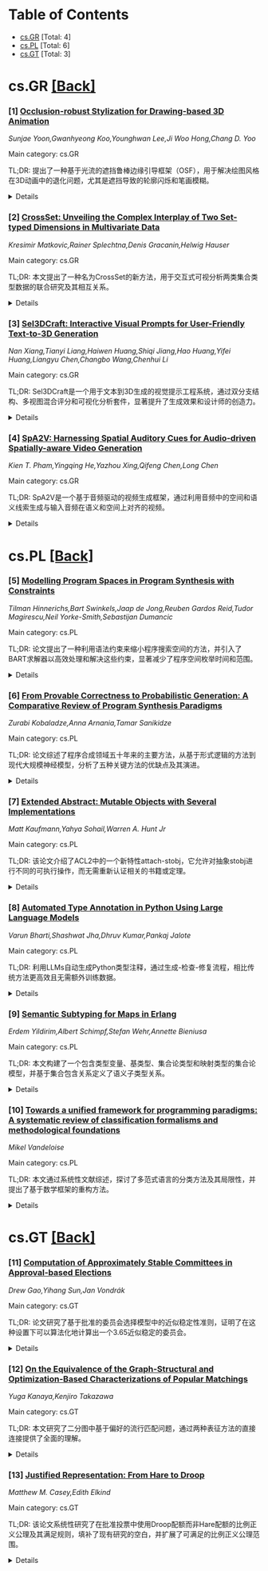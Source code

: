 <div id=toc></div>

# Table of Contents

- [cs.GR](#cs.GR) [Total: 4]
- [cs.PL](#cs.PL) [Total: 6]
- [cs.GT](#cs.GT) [Total: 3]


<div id='cs.GR'></div>

# cs.GR [[Back]](#toc)

### [1] [Occlusion-robust Stylization for Drawing-based 3D Animation](https://arxiv.org/abs/2508.00398)
*Sunjae Yoon,Gwanhyeong Koo,Younghwan Lee,Ji Woo Hong,Chang D. Yoo*

Main category: cs.GR

TL;DR: 提出了一种基于光流的遮挡鲁棒边缘引导框架（OSF），用于解决绘图风格在3D动画中的退化问题，尤其是遮挡导致的轮廓闪烁和笔画模糊。


<details>
  <summary>Details</summary>
Motivation: 传统3D动画方法在保留艺术家独特绘图风格（如粗糙轮廓和笔画）时，由于遮挡导致的训练与推理姿势差异（“风格化姿势差距”），会出现质量退化问题。

Method: 提出了遮挡鲁棒风格化框架（OSF），利用光流提供遮挡鲁棒的边缘引导，避免边缘信息在遮挡情况下的不准确性，并实现了单次运行，提高了效率。

Result: OSF在遮挡情况下保持一致的风格化效果，相比两阶段方法实现了2.4倍的推理速度提升和2.1倍的内存减少。

Conclusion: OSF有效地解决了绘图风格在动态运动和遮挡下的退化问题，同时显著提升了计算效率和内存使用。

Abstract: 3D animation aims to generate a 3D animated video from an input image and a
target 3D motion sequence. Recent advances in image-to-3D models enable the
creation of animations directly from user-hand drawings. Distinguished from
conventional 3D animation, drawing-based 3D animation is crucial to preserve
artist's unique style properties, such as rough contours and distinct stroke
patterns. However, recent methods still exhibit quality deterioration in style
properties, especially under occlusions caused by overlapping body parts,
leading to contour flickering and stroke blurring. This occurs due to a
`stylization pose gap' between training and inference in stylization networks
designed to preserve drawing styles in drawing-based 3D animation systems. The
stylization pose gap denotes that input target poses used to train the
stylization network are always in occlusion-free poses, while target poses
encountered in an inference include diverse occlusions under dynamic motions.
To this end, we propose Occlusion-robust Stylization Framework (OSF) for
drawing-based 3D animation. We found that while employing object's edge can be
effective input prior for guiding stylization, it becomes notably inaccurate
when occlusions occur at inference. Thus, our proposed OSF provides
occlusion-robust edge guidance for stylization network using optical flow,
ensuring a consistent stylization even under occlusions. Furthermore, OSF
operates in a single run instead of the previous two-stage method, achieving
2.4x faster inference and 2.1x less memory.

</details>


### [2] [CrossSet: Unveiling the Complex Interplay of Two Set-typed Dimensions in Multivariate Data](https://arxiv.org/abs/2508.00424)
*Kresimir Matkovic,Rainer Splechtna,Denis Gracanin,Helwig Hauser*

Main category: cs.GR

TL;DR: 本文提出了一种名为CrossSet的新方法，用于交互式可视分析两类集合类型数据的联合研究及其相互关系。


<details>
  <summary>Details</summary>
Motivation: 现有的方法主要针对单个集合类型数据的分析，缺乏对两类集合类型数据及其相互作用的联合研究需求的支持。

Method: 通过任务分析，提出了一个多尺度的交互式可视化方法，使用分层矩阵布局联合可视化两类集合类型数据。

Result: CrossSet通过紧凑的大规模概览和详细钻取功能，支持多尺度交互式分析，并在多个应用场景中验证了其有效性和高效性。

Conclusion: CrossSet为集合类型数据的联合分析和交互提供了新的可视化方法，有效扩展了现有研究的能力。

Abstract: The interactive visual analysis of set-typed data, i.e., data with attributes
that are of type set, is a rewarding area of research and applications.
Valuable prior work has contributed solutions that enable the study of such
data with individual set-typed dimensions. In this paper, we present CrossSet,
a novel method for the joint study of two set-typed dimensions and their
interplay. Based on a task analysis, we describe a new, multi-scale approach to
the interactive visual exploration and analysis of such data. Two set-typed
data dimensions are jointly visualized using a hierarchical matrix layout,
enabling the analysis of the interactions between two set-typed attributes at
several levels, in addition to the analysis of individual such dimensions.
CrossSet is anchored at a compact, large-scale overview that is complemented by
drill-down opportunities to study the relations between and within the
set-typed dimensions, enabling an interactive visual multi-scale exploration
and analysis of bivariate set-typed data. Such an interactive approach makes it
possible to study single set-typed dimensions in detail, to gain an overview of
the interaction and association between two such dimensions, to refine one of
the dimensions to gain additional details at several levels, and to drill down
to the specific interactions of individual set-elements from the set-typed
dimensions. To demonstrate the effectiveness and efficiency of CrossSet, we
have evaluated the new method in the context of several application scenarios.

</details>


### [3] [Sel3DCraft: Interactive Visual Prompts for User-Friendly Text-to-3D Generation](https://arxiv.org/abs/2508.00428)
*Nan Xiang,Tianyi Liang,Haiwen Huang,Shiqi Jiang,Hao Huang,Yifei Huang,Liangyu Chen,Changbo Wang,Chenhui Li*

Main category: cs.GR

TL;DR: Sel3DCraft是一个用于文本到3D生成的视觉提示工程系统，通过双分支结构、多视图混合评分和可视化分析套件，显著提升了生成效果和设计师的创造力。


<details>
  <summary>Details</summary>
Motivation: 当前的文本到3D生成技术受限于盲目的试错提示过程，导致结果不可预测。视觉提示工程在文本到图像领域已有进展，但在3D生成中面临多视图一致性和空间理解等独特挑战。

Method: Sel3DCraft引入了双分支结构（检索与生成结合）、多视图混合评分方法（利用MLLM和高层次指标评估3D模型的一致性）以及可视化分析套件（实现直观的缺陷识别与改进）。

Result: 经过广泛测试和用户研究，Sel3DCraft在支持设计师创造力方面超越了其他文本到3D生成系统。

Conclusion: Sel3DCraft成功将无结构的探索转化为引导式的视觉过程，显著提升了3D生成的效果和用户满意度。

Abstract: Text-to-3D (T23D) generation has transformed digital content creation, yet
remains bottlenecked by blind trial-and-error prompting processes that yield
unpredictable results. While visual prompt engineering has advanced in
text-to-image domains, its application to 3D generation presents unique
challenges requiring multi-view consistency evaluation and spatial
understanding. We present Sel3DCraft, a visual prompt engineering system for
T23D that transforms unstructured exploration into a guided visual process. Our
approach introduces three key innovations: a dual-branch structure combining
retrieval and generation for diverse candidate exploration; a multi-view hybrid
scoring approach that leverages MLLMs with innovative high-level metrics to
assess 3D models with human-expert consistency; and a prompt-driven visual
analytics suite that enables intuitive defect identification and refinement.
Extensive testing and user studies demonstrate that Sel3DCraft surpasses other
T23D systems in supporting creativity for designers.

</details>


### [4] [SpA2V: Harnessing Spatial Auditory Cues for Audio-driven Spatially-aware Video Generation](https://arxiv.org/abs/2508.00782)
*Kien T. Pham,Yingqing He,Yazhou Xing,Qifeng Chen,Long Chen*

Main category: cs.GR

TL;DR: SpA2V是一个基于音频驱动的视频生成框架，通过利用音频中的空间和语义线索生成与输入音频在语义和空间上对齐的视频。


<details>
  <summary>Details</summary>
Motivation: 现有方法主要关注音频的语义信息，而忽略了空间属性（如位置和运动方向），这限制了生成视频的内容和空间准确性。SpA2V通过利用空间听觉线索解决了这一问题。

Method: SpA2V分两阶段生成视频：1) 音频引导的视频规划，利用MLLM从音频中提取空间和语义线索构建视频场景布局（VSL）；2) 布局引导的视频生成，将VSL作为条件输入预训练的扩散模型，无需额外训练即可生成视频。

Result: 实验表明，SpA2V能生成与输入音频在语义和空间上高度对齐的现实视频。

Conclusion: SpA2V通过显式利用空间听觉线索，显著提升了音频驱动视频生成的语义和空间准确性。

Abstract: Audio-driven video generation aims to synthesize realistic videos that align
with input audio recordings, akin to the human ability to visualize scenes from
auditory input. However, existing approaches predominantly focus on exploring
semantic information, such as the classes of sounding sources present in the
audio, limiting their ability to generate videos with accurate content and
spatial composition. In contrast, we humans can not only naturally identify the
semantic categories of sounding sources but also determine their deeply encoded
spatial attributes, including locations and movement directions. This useful
information can be elucidated by considering specific spatial indicators
derived from the inherent physical properties of sound, such as loudness or
frequency. As prior methods largely ignore this factor, we present SpA2V, the
first framework explicitly exploits these spatial auditory cues from audios to
generate videos with high semantic and spatial correspondence. SpA2V decomposes
the generation process into two stages: 1) Audio-guided Video Planning: We
meticulously adapt a state-of-the-art MLLM for a novel task of harnessing
spatial and semantic cues from input audio to construct Video Scene Layouts
(VSLs). This serves as an intermediate representation to bridge the gap between
the audio and video modalities. 2) Layout-grounded Video Generation: We develop
an efficient and effective approach to seamlessly integrate VSLs as conditional
guidance into pre-trained diffusion models, enabling VSL-grounded video
generation in a training-free manner. Extensive experiments demonstrate that
SpA2V excels in generating realistic videos with semantic and spatial alignment
to the input audios.

</details>


<div id='cs.PL'></div>

# cs.PL [[Back]](#toc)

### [5] [Modelling Program Spaces in Program Synthesis with Constraints](https://arxiv.org/abs/2508.00005)
*Tilman Hinnerichs,Bart Swinkels,Jaap de Jong,Reuben Gardos Reid,Tudor Magirescu,Neil Yorke-Smith,Sebastijan Dumancic*

Main category: cs.PL

TL;DR: 论文提出了一种利用语法约束来缩小程序搜索空间的方法，并引入了BART求解器以高效处理和解决这些约束，显著减少了程序空间枚举时间和范围。


<details>
  <summary>Details</summary>
Motivation: 程序合成的核心挑战在于处理庞大的程序空间。尽管现有的方法利用了组合约束求解器来表达程序语义，但未能有效移除不想要的程序。因此，作者希望通过引入语法约束来进一步优化程序空间。

Method: 作者提出了BART求解器，利用语法约束来建模程序空间，不仅能表达可行的解决方案，还能识别可能有用的程序。这些约束无需执行程序即可检查和传播，适用于任意操作符。

Result: 在程序空间枚举任务中，BART通过语法约束消除了高达99%的程序空间，并显著减少了枚举时间。

Conclusion: 通过语法约束建模程序空间是一种有效的方法，能够显著提升程序合成的效率，BART求解器在这一任务中表现出色。

Abstract: A core challenge in program synthesis is taming the large space of possible
programs. Since program synthesis is essentially a combinatorial search, the
community has sought to leverage powerful combinatorial constraint solvers.
Here, constraints are used to express the program semantics, but not as a
potentially potent tool to remove unwanted programs. Recent inductive logic
programming approaches introduce constraints on the program's syntax to be
synthesized. These syntactic constraints allow for checking and propagating a
constraint without executing the program, and thus for arbitrary operators. In
this work, we leverage syntactic constraints to model program spaces, defining
not just solutions that are feasible, but also ones that are likely useful. To
demonstrate this idea, we introduce BART, a solver that efficiently propagates
and solves these constraints. We evaluate BART on program space enumeration
tasks, finding that the constraints eliminate up to 99 percent of the program
space, and that modeling program spaces significantly reduces enumeration time.

</details>


### [6] [From Provable Correctness to Probabilistic Generation: A Comparative Review of Program Synthesis Paradigms](https://arxiv.org/abs/2508.00013)
*Zurabi Kobaladze,Anna Arnania,Tamar Sanikidze*

Main category: cs.PL

TL;DR: 论文综述了程序合成领域五十年来的主要方法，从基于形式逻辑的方法到现代大规模神经模型，分析了五种关键方法的优缺点及其演进。


<details>
  <summary>Details</summary>
Motivation: 程序合成是计算机科学的核心目标之一，本文旨在通过比较文献回顾，探讨该领域的演进及其主要方法的优缺点，推动可靠且可扩展的程序合成方法的发展。

Method: 通过比较五种关键方法：基于逻辑的演绎合成、基于示例的归纳合成、基于草图/模式的合成、基于大规模语言模型的合成以及神经符号混合方法，分析各自的原理、系统和应用。

Result: 研究总结了程序合成从形式化验证工具（如KIDS和Coq）到数据驱动模型（如Codex）的演进，强调了从符号方法到神经符号混合方法的转变及其挑战。

Conclusion: 论文提出了程序合成的未来研究方向，强调了可靠性和可扩展性的重要性，并指出神经符号混合方法是未来发展的关键方向。

Abstract: Program synthesis--the automated generation of executable code from
high-level specifications--has been a central goal of computer science for over
fifty years. This thesis provides a comparative literature review of the main
paradigms that have shaped the field, tracing its evolution from formal logic
based methods to recent advances using large scale neural models. We examine
five key approaches: logic based (deductive) synthesis, inductive (example
based) synthesis, sketch/schema based synthesis, large language model based
synthesis, and neuro-symbolic hybrids. For each, we analyze foundational
principles, notable systems, and practical applications, highlighting trade
offs between correctness guarantees, specification requirements, search
complexity, and expressive power. By reviewing developments from formally
verified synthesis tools such as KIDS and Coq to data driven models generating
probabilistic code from natural language like Codex, we present a comprehensive
narrative of progress and ongoing challenges. This work emphasizes the
transition from symbolic to hybrid neuro-symbolic methods and outlines future
directions for reliable and scalable program synthesis.

</details>


### [7] [Extended Abstract: Mutable Objects with Several Implementations](https://arxiv.org/abs/2508.00016)
*Matt Kaufmann,Yahya Sohail,Warren A. Hunt Jr*

Main category: cs.PL

TL;DR: 该论文介绍了ACL2中的一个新特性attach-stobj，它允许对抽象stobj进行不同的可执行操作，而无需重新认证相关的书籍或定理。


<details>
  <summary>Details</summary>
Motivation: 为了解决在ACL2中对抽象stobj进行操作时需要进行繁琐的重新认证的问题，论文提出了attach-stobj这一新特性。

Method: 论文通过提供背景信息、用户层面的概述以及一些实现说明，详细介绍了attach-stobj特性。

Result: 论文展示了attach-stobj如何在不需重新认证的情况下支持对抽象stobj的不同操作。

Conclusion: 论文总结认为attach-stobj是一个有效的解决方案，能够提高ACL2中操作的灵活性和效率。

Abstract: This extended abstract outlines an ACL2 feature, attach-stobj, that first
appeared in ACL2 Version 8.6 (October, 2024). This feature supports different
executable operations for a given abstract stobj, without requiring
recertification of the book that introduces that stobj or theorems about it.
The paper provides background as well as a user-level overview and some
implementation notes.

</details>


### [8] [Automated Type Annotation in Python Using Large Language Models](https://arxiv.org/abs/2508.00422)
*Varun Bharti,Shashwat Jha,Dhruv Kumar,Pankaj Jalote*

Main category: cs.PL

TL;DR: 利用LLMs自动生成Python类型注释，通过生成-检查-修复流程，相比传统方法更高效且无需额外训练数据。


<details>
  <summary>Details</summary>
Motivation: 手动生成Python类型注释耗时且易错，传统自动化方法因词汇限制、行为过度近似和依赖大量标注数据而受限。

Method: 开发了一种生成-检查-修复流程：LLMs基于语法树生成注释，Mypy验证，错误则反馈以迭代完善。评估了四种LLM变体。

Result: GPT 4.1mini和O3Mini表现最佳，一致性和准确性最高，分别达到88.6%一致性和70.5%精确匹配，平均修复次数少于一次。

Conclusion: 通用和推理优化的LLMs在无需任务特定微调或额外训练的情况下，能有效生成一致的类型注释，性能与传统深度学习方法竞争。

Abstract: Type annotations in Python enhance maintainability and error detection.
However, generating these annotations manually is error prone and requires
extra effort. Traditional automation approaches like static analysis, machine
learning, and deep learning struggle with limited type vocabularies, behavioral
over approximation, and reliance on large labeled datasets. In this work, we
explore the use of LLMs for generating type annotations in Python. We develop a
generate check repair pipeline: the LLM proposes annotations guided by a
Concrete Syntax Tree representation, a static type checker (Mypy) verifies
them, and any errors are fed back for iterative refinement. We evaluate four
LLM variants: GPT 4oMini, GPT 4.1mini (general-purpose), and O3Mini, O4Mini
(reasoning optimized), on 6000 code snippets from the ManyTypes4Py benchmark.
We first measure the proportion of code snippets annotated by LLMs for which
MyPy reported no errors (i.e., consistent results): GPT 4oMini achieved
consistency on 65.9% of cases (34.1% inconsistent), while GPT 4.1mini, O3Mini,
and O4Mini each reached approximately 88.6% consistency (around 11.4%
failures). To measure annotation quality, we then compute exact-match and
base-type match accuracies over all 6000 snippets: GPT 4.1mini and O3Mini
perform the best, achieving up to 70.5% exact match and 79.1% base type
accuracy, requiring under one repair iteration on average. Our results
demonstrate that general-purpose and reasoning optimized LLMs, without any task
specific fine tuning or additional training can be effective in generating
consistent type annotations.They perform competitively with traditional deep
learning techniques which require large labeled dataset for training. While our
work focuses on Python, the pipeline can be extended to other optionally typed
imperative languages like Ruby

</details>


### [9] [Semantic Subtyping for Maps in Erlang](https://arxiv.org/abs/2508.00482)
*Erdem Yildirim,Albert Schimpf,Stefan Wehr,Annette Bieniusa*

Main category: cs.PL

TL;DR: 本文构建了一个包含类型变量、基类型、集合论类型和映射类型的集合论模型，并基于集合包含关系定义了语义子类型关系。


<details>
  <summary>Details</summary>
Motivation: 研究目的是为了在Erlang语言中定义映射类型的语义子类型关系，特别是针对参数化映射类型的新颖子类型定义。

Method: 通过构造一个包含多种类型的集合论模型，并利用集合包含关系来定义语义子类型关系。

Result: 成功定义了一个适用于Erlang映射类型的语义子类型关系，特别是针对参数化映射类型的子类型关系。

Conclusion: 本文提出的集合论模型和子类型定义方法为Erlang语言的类型系统提供了新的理论基础，尤其是在处理参数化映射类型时表现出创新性。

Abstract: In this paper we will construct a set-theoretic model of types featuring type
variables, base types, set-theoretic types and map types. Syntax of map types
spans all the map types available in Erlang. The model of types is used to
define a semantic subtyping relation based on set containment. The novelty of
this work is the definition of subtyping over parameteric map types.

</details>


### [10] [Towards a unified framework for programming paradigms: A systematic review of classification formalisms and methodological foundations](https://arxiv.org/abs/2508.00534)
*Mikel Vandeloise*

Main category: cs.PL

TL;DR: 本文通过系统性文献综述，探讨了多范式语言的分类方法及其局限性，并提出了基于数学框架的重构方法。


<details>
  <summary>Details</summary>
Motivation: 多范式语言的兴起对传统分类方法提出了挑战，导致如互操作性缺陷等实际软件工程问题。

Method: 基于74项主要研究的综述，分析了现有分类法的不足，并提出了基于类型理论、范畴理论和统一编程理论（UTP）的原子原语重构方法。

Result: 研究发现现有分类法缺乏概念粒度与统一的形式基础，而重构方法则展示了更强的组合性保证。

Conclusion: 文献反映出从分类转向形式化重构框架的显著趋势，本文为此提出了研究议程。

Abstract: The rise of multi-paradigm languages challenges traditional classification
methods, leading to practical software engineering issues like interoperability
defects. This systematic literature review (SLR) maps the formal foundations of
programming paradigms. Our objective is twofold: (1) to assess the state of the
art of classification formalisms and their limitations, and (2) to identify the
conceptual primitives and mathematical frameworks for a more powerful,
reconstructive approach.
  Based on a synthesis of 74 primary studies, we find that existing taxonomies
lack conceptual granularity, a unified formal basis, and struggle with hybrid
languages. In response, our analysis reveals a strong convergence toward a
compositional reconstruction of paradigms. This approach identifies a minimal
set of orthogonal, atomic primitives and leverages mathematical frameworks,
predominantly Type theory, Category theory and Unifying Theories of Programming
(UTP), to formally guarantee their compositional properties.
  We conclude that the literature reflects a significant intellectual shift
away from classification towards these promising formal, reconstructive
frameworks. This review provides a map of this evolution and proposes a
research agenda for their unification.

</details>


<div id='cs.GT'></div>

# cs.GT [[Back]](#toc)

### [11] [Computation of Approximately Stable Committees in Approval-based Elections](https://arxiv.org/abs/2508.00130)
*Drew Gao,Yihang Sun,Jan Vondrák*

Main category: cs.GT

TL;DR: 论文研究了基于批准的委员会选择模型中的近似稳定性准则，证明了在这种设置下可以算法化地计算出一个3.65近似稳定的委员会。


<details>
  <summary>Details</summary>
Motivation: 基于批准的委员会选择模型在社会选择理论中具有重要意义。研究旨在找到一个能够代表选民偏好的委员会，满足近似稳定性条件，以提高选择的公平性和合理性。

Method: 通过寻找Lindahl均衡并从与之相关的强Rayleigh分布中采样，实现了近似稳定性委员会的算法化计算。

Result: 证明了在这种设置下，一个3.65近似稳定的委员会总是存在，并且可以通过算法计算出来。

Conclusion: 该研究为基于批准的委员会选择提供了一种有效的近似稳定性解决方案，并通过算法实现了实际应用。

Abstract: Approval-based committee selection is a model of significant interest in
social choice theory. In this model, we have a set of voters $\mathcal{V}$, a
set of candidates $\mathcal{C}$, and each voter has a set $A_v \subset
\mathcal{C}$ of approved candidates. For any committee size $K$, the goal is to
choose $K$ candidates to represent the voters' preferences. We study a
criterion known as \emph{approximate stability}, where a committee is
$\lambda$-approximately-stable if there is no other committee $T$ preferred by
at least $\frac{\lambda|T|}{k} |\mathcal{V}| $ voters. We prove that a
$3.65$-approximately stable committee always exists and can be computed
algorithmically in this setting. Our approach is based on finding a Lindahl
equilibrium and sampling from a strongly Rayleigh distribution associated with
it.

</details>


### [12] [On the Equivalence of the Graph-Structural and Optimization-Based Characterizations of Popular Matchings](https://arxiv.org/abs/2508.00349)
*Yuga Kanaya,Kenjiro Takazawa*

Main category: cs.GT

TL;DR: 本文研究了二分图中基于偏好的流行匹配问题，通过两种表征方法的直接连接提供了全面的理解。


<details>
  <summary>Details</summary>
Motivation: 流行匹配在投票系统中类似于孔多塞胜者，但其算法问题是确定匹配的流行性需要指数时间，因此需要更高效的表征方法。

Method: 研究了三类问题：单边偏好、允许偏好中的平局和双边偏好，并通过图结构表征和优化表征的直接连接来分析问题。

Result: 证明了两种表征方法可以相互推导，且不依赖于它们对流行匹配的表征性质，揭示了对偶最优解的新解释。

Conclusion: 研究为流行匹配的表征提供了统一的视角，强化了对图结构表征与优化表征之间关系的理解。

Abstract: Popular matchings provide a model of matching under preferences in which a
solution corresponds to a Condorcet winner in voting systems. In a bipartite
graph in which the vertices have preferences over their neighbours, a matching
is defined to be popular if it does not lose in a majority vote against any
matching. In this paper, we study the following three primary problems: only
the vertices on one side have preferences; a generalization of this problem
allowing ties in the preferences; and the vertices on both sides have
preferences. A principal issue in the algorithmic aspects of popular matchings
is how to determine the popularity of a matching, because it requires
exponential time if the definition is simply applied. In the literature, we
have the following two types of characterizations: a graph-structural
characterization; and an optimization-based characterization described by
maximum-weight matchings. The graph-structural characterizations are
specifically designed for each problem and provide a combinatorial structure of
the popular matchings. The optimization-based characterizations work in the
same manner for all problems, while they do not reveal the structure of the
popular matchings. A main contribution of this paper is to provide a direct
connection of the above two types of characterizations for all of the three
problems. Specifically, we prove that each characterization can be derived from
the other, without relying on the fact that they characterize popular
matchings. Our proofs offer a comprehensive understanding of the equivalence of
the two types of characterizations, and suggest a new interpretation of the
graph-structural characterization in terms of the dual optimal solution for the
maximum-weight matching problem.

</details>


### [13] [Justified Representation: From Hare to Droop](https://arxiv.org/abs/2508.00811)
*Matthew M. Casey,Edith Elkind*

Main category: cs.GT

TL;DR: 该论文系统性研究了在批准投票中使用Droop配额而非Hare配额的比例正义公理及其满足规则，填补了现有研究的空白，并扩展了可满足的比例正义公理范围。


<details>
  <summary>Details</summary>
Motivation: 目前，比例正义公理在批准投票中的研究主要基于Hare配额，而对更严格的Droop配额的研究较少且不全面。论文旨在填补这一空白，并探索Droop配额下的比例正义公理及其规则。

Method: 论文对每个标准JR公理（如JR、PJR、EJR等）提出了Droop配额版本，并找到或修改了相应的投票规则以满足这些公理。部分情况下修改现有规则，部分情况下需要全新设计。

Result: 研究结果显示，Droop配额下的公理更难满足，但成功找到或设计了满足每个公理的投票规则，并进行了实验验证。实验表明，Droop配额下的比例正义公理比Hare配额更为严格。

Conclusion: 论文通过系统性研究Droop配额下的比例正义公理及其规则，扩展了可满足的公理范围，为多赢家投票中的比例正义研究提供了新的视角和工具。

Abstract: The study of proportionality in multiwinner voting with approval ballots has
received much attention in recent years. Typically, proportionality is captured
by variants of the Justified Representation axiom, which say that cohesive
groups of at least $\ell\cdot\frac{n}{k}$ voters (where $n$ is the total number
of voters and $k$ is the desired number of winners) deserve $\ell$
representatives. The quantity $\frac{n}{k}$ is known as the Hare quota in the
social choice literature. Another -- more demanding -- choice of quota is the
Droop quota, defined as $\lfloor\frac{n}{k+1}\rfloor+1$. This quota is often
used in multiwinner voting with ranked ballots: in algorithms such as Single
Transferable Voting, and in proportionality axioms, such as Droop's
Proportionality Criterion. A few authors have considered it in the context of
approval ballots, but the existing analysis is far from comprehensive. The
contribution of our work is a systematic study of JR-style axioms (and voting
rules that satisfy them) defined using the Droop quota instead of the Hare
quota. For each of the standard JR axioms (namely, JR, PJR, EJR, FPJR, FJR,
PJR+ and EJR+), we identify a voting rule that satisfies the Droop version of
this axiom. In some cases, it suffices to consider known rules (modifying the
corresponding Hare proof, sometimes quite substantially), and in other cases it
is necessary to modify the rules from prior work. Each axiom is more difficult
to satisfy when defined using the Droop quota, so our results expand the
frontier of satisfiable proportionality axioms. We complement our theoretical
results with an experimental study, showing that for many probabilistic models
of voter approvals, Droop JR/EJR+ are considerably more demanding than standard
(Hare) JR/EJR+.

</details>
